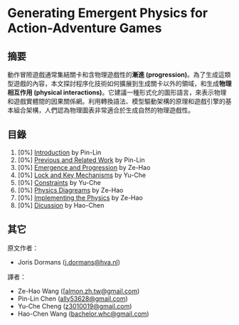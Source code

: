 # Generating Emergent Physics for Action-Adventure Games 

## 摘要

動作冒險遊戲通常集結關卡和含物理遊戲性的**漸進 (progression)**。為了生成這類型遊戲的內容，本文探討程序化技術如何擴展到生成關卡以外的領域，和生成**物理相互作用 (physical interactions)**。它建議一種形式化的圖形語言，來表示物理和遊戲實體間的因果關係網。利用轉換語法、模型驅動架構的原理和遊戲引擎的基本組合架構，人們認為物理圖表非常適合於生成自然的物理遊戲性。

## 目錄

1. [0%] [Introduction](chpater1.md) by Pin-Lin
2. [0%] [Previous and Related Work](chapter2.md) by Pin-Lin
3. [0%] [Emergence and Progression](chapter3.md) by Ze-Hao
4. [0%] [Lock and Key Mechanisms](chapter4.md) by Yu-Che
5. [0%] [Constraints](chapter5.md) by Yu-Che
6. [0%] [Physics Diagreams](chapter6.md) by Ze-Hao
7. [0%] [Implementing the Physics](chapter7.md) by Ze-Hao
8. [0%] [Dicussion](chapter8.md) by Hao-Chen

## 其它

原文作者：
  * Joris Dormans ([j.dormans@hva.nl](j.dormans@hva.nl))

譯者：
  * Ze-Hao Wang ([almon.zh.tw@gmail.com)
  * Pin-Lin Chen (ally53628@gmail.com)
  * Yu-Che Cheng (z3010019@gmail.com)
  * Hao-Chen Wang (bachelor.whc@gmail.com)
